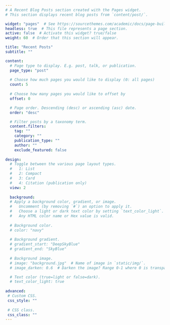 ```yaml
---
# A Recent Blog Posts section created with the Pages widget.
# This section displays recent blog posts from `content/post/`.

widget: "pages"  # See https://sourcethemes.com/academic/docs/page-builder/
headless: true  # This file represents a page section.
active: false  # Activate this widget? true/false
weight: 60  # Order that this section will appear.

title: "Recent Posts"
subtitle: ""

content:
  # Page type to display. E.g. post, talk, or publication.
  page_type: "post"
  
  # Choose how much pages you would like to display (0: all pages)
  count: 5
  
  # Choose how many pages you would like to offset by
  offset: 0

  # Page order. Descending (desc) or ascending (asc) date.
  order: "desc"

  # Filter posts by a taxonomy term.
  content.filters:
    tag: ""
    category: ""
    publication_type: ""
    author: ""
    exclude_featured: false
  
design:
  # Toggle between the various page layout types.
  #   1: List
  #   2: Compact
  #   3: Card
  #   4: Citation (publication only)
  view: 2
  
  background:
  # Apply a background color, gradient, or image.
  #   Uncomment (by removing `#`) an option to apply it.
  #   Choose a light or dark text color by setting `text_color_light`.
  #   Any HTML color name or Hex value is valid.
  
  # Background color.
  # color: "navy"
  
  # Background gradient.
  # gradient_start: "DeepSkyBlue"
  # gradient_end: "SkyBlue"
  
  # Background image.
  # image: "background.jpg"  # Name of image in `static/img/`.
  # image_darken: 0.6  # Darken the image? Range 0-1 where 0 is transparent and 1 is opaque.

  # Text color (true=light or false=dark).
  # text_color_light: true  
  
advanced:
 # Custom CSS. 
 css_style: ""
 
 # CSS class.
 css_class: ""
---
```

